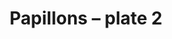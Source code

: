 ---
title: Papillons – plate 2
artist: EA Séguy
collect: Papillons
link: https://www.etsy.com/listing/384886666/papillons-by-a-e-seguy-plate-2-nature?utm_source=thedoveandtheseagull&utm_medium=api&utm_campaign=api
section_id: 19013728
price: 6.95
tags: ["Poster", "Poster print", "Wall art", "Vintage", "Watercolour", "Nature", "Botanical art", "Wildlife", "Nature print", "Butterfly print", "Butterfly art", "Butterfly poster", "High quality print"]
image_75x75_url_0: https://img0.etsystatic.com/112/0/12853550/il_75x75.985071302_av97.jpg
image_570xN_url_0: https://img0.etsystatic.com/112/0/12853550/il_570xN.985071302_av97.jpg
image_fullxfull_url_0: https://img0.etsystatic.com/112/0/12853550/il_fullxfull.985071302_av97.jpg
image_75x75_url_1: https://img1.etsystatic.com/103/0/12853550/il_75x75.1031603445_ctkj.jpg
image_570xN_url_1: https://img1.etsystatic.com/103/0/12853550/il_570xN.1031603445_ctkj.jpg
image_fullxfull_url_1: https://img1.etsystatic.com/103/0/12853550/il_fullxfull.1031603445_ctkj.jpg
---